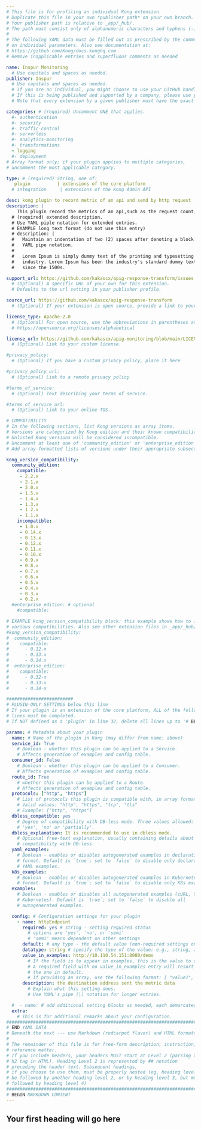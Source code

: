 ```yaml
---
# This file is for profiling an individual Kong extension.
# Duplicate this file in your own *publisher path* on your own branch.
# Your publisher path is relative to _app/_hub/.
# The path must consist only of alphanumeric characters and hyphens (-).
#
# The following YAML data must be filled out as prescribed by the comments
# on individual parameters. Also see documentation at:
# https://github.com/Kong/docs.konghq.com
# Remove inapplicable entries and superfluous comments as needed

name: Inspur Monitoring
  # Use capitals and spaces as needed.
publisher: Inspur
  # Use capitals and spaces as needed.
  # If you are an individual, you might choose to use your GitHub handle, or your name.
  # If this is being published and supported by a company, please use your company name.
  # Note that every extension by a given publisher must have the exact same value.

categories: # (required) Uncomment ONE that applies.
  #- authentication
  #- security
  #- traffic-control
  #- serverless
  #- analytics-monitoring
  #- transformations
  - logging
  #- deployment
# Array format only; if your plugin applies to multiple categories,
# uncomment the most applicable category.

type: # (required) String, one of:
   plugin          | extensions of the core platform
  # integration     | extensions of the Kong Admin API

desc: kong plugin to record metric of an api and send by http request
description: |
    This plugin record the metrics of an api,such as the request count, the number of response code with 2xx,4xx and 5xx,the number of error request,the ingress and egress traffic data and the time of response.Then use a post http request whose request body is the json format of the metrics, to send to the destination address.
  # (required) extended description.
  # Use YAML piple notation for extended entries.
  # EXAMPLE long text format (do not use this entry)
  # description: |
  #   Maintain an indentation of two (2) spaces after denoting a block with
  #   YAML pipe notation.
  #
  #   Lorem Ipsum is simply dummy text of the printing and typesetting
  #   industry. Lorem Ipsum has been the industry's standard dummy text ever
  #   since the 1500s.

support_url: https://github.com/kakascx/apig-response-transform/issues
  # (Optional) A specific URL of your own for this extension.
  # Defaults to the url setting in your publisher profile.

source_url: https://github.com/kakascx/apig-response-transform
  # (Optional) If your extension is open source, provide a link to your code.

license_type: Apache-2.0
  # (Optional) For open source, use the abbreviations in parentheses at:
  # https://opensource.org/licenses/alphabetical

license_url: https://github.com/kakascx/apig-monitoring/blob/main/LICENSE
  # (Optional) Link to your custom license.

#privacy_policy:
  # (Optional) If you have a custom privacy policy, place it here

#privacy_policy_url:
  # (Optional) Link to a remote privacy policy

#terms_of_service:
  # (Optional) Text describing your terms of service.

#terms_of_service_url:
  # (Optional) Link to your online TOS.

# COMPATIBILITY
# In the following sections, list Kong versions as array items.
# Versions are categorized by Kong edition and their known compatibility.
# Unlisted Kong versions will be considered incompatible.
# Uncomment at least one of 'community_edition' or 'enterprise_edition'.
# Add array-formatted lists of versions under their appropriate subsection.

kong_version_compatibility:
  community_edition:
    compatible:
     - 2.2.x
     - 2.1.x
     - 2.0.x
     - 1.5.x
     - 1.4.x
     - 1.3.x 
     - 1.2.x
     - 1.1.x
    incompatible:
     - 1.0.x
     - 0.14.x
     - 0.13.x
     - 0.12.x
     - 0.11.x
     - 0.10.x
     - 0.9.x
     - 0.8.x
     - 0.7.x
     - 0.6.x
     - 0.5.x
     - 0.4.x
     - 0.3.x
     - 0.2.x
  #enterprise_edition: # optional
    #compatible:

# EXAMPLE kong_version_compatibility block: this example shows how to indicate
# various compatibilities. Also see other extension files in _app/_hub/ for more examples.
#kong_version_compatibility:
#  community_edition:
#    compatible:
#      - 0.12.x
#      - 0.13.x
#      - 0.14.x
#  enterprise_edition:
#    compatible:
#      - 0.32-x
#      - 0.33-x
#      - 0.34-x

#########################
# PLUGIN-ONLY SETTINGS below this line
# If your plugin is an extension of the core platform, ALL of the following
# lines must be completed.
# If NOT defined as a 'plugin' in line 32, delete all lines up to '# BEGIN MARKDOWN CONTENT'

params: # Metadata about your plugin
  name: # Name of the plugin in Kong (may differ from name: above)
  service_id: True
    # Boolean - whether this plugin can be applied to a Service.
    # Affects generation of examples and config table.
  consumer_id: False
    # Boolean - whether this plugin can be applied to a Consumer.
    # Affects generation of examples and config table.
  route_id: True
    # whether this plugin can be applied to a Route.
    # Affects generation of examples and config table.
  protocols: ["http", "https"]
    # List of protocols this plugin is compatible with, in array format.
    # Valid values: "http", "https", "tcp", "tls"
    # Example: ["http", "https"]
  dbless_compatible: yes
    # Degree of compatibility with DB-less mode. Three values allowed:
    # 'yes', 'no' or 'partially'.
  dbless_explanation: It is recommended to use in dbless mode.
    # Optional free-text explanation, usually containing details about the degree of
    # compatibility with DB-less.
  yaml_examples:
    # Boolean - enables or disables autogenerated examples in declarative YAML
    # format. Default is `true`; set to `false` to disable only declarative
    # YAML examples.
  k8s_examples:
    # Boolean - enables or disables autogenerated examples in Kubernetes YAML
    # format. Default is `true`; set to `false` to disable only K8s examples.
  examples:
    # Boolean - enables or disables all autogenerated examples (cURL, YAML, and
    # Kubernetes). Default is `true`; set to `false` to disable all
    # autogenerated examples.

  config: # Configuration settings for your plugin
    - name: httpEndpoint
      required: yes # string - setting required status
        # options are 'yes', 'no', or 'semi'
        # 'semi' means dependent on other settings
      default: # any type - the default value (non-required settings only)
      datatype: string # specify the type of the value: e.g., string, array, boolean, etc.
      value_in_examples: http://10.110.54.151:8080/demo
        # If the field is to appear in examples, this is the value to use.
        # A required field with no value_in_examples entry will resort to
        # the one in default.
        # If providing an array, use the following format: [ "value1", "value2" ].
      description: the destination address sent the metric data
        # Explain what this setting does.
        # Use YAML's pipe (|) notation for longer entries.

  #  - name: # add additional setting blocks as needed, each demarcated by -
  extra:
    # This is for additional remarks about your configuration.
###############################################################################
# END YAML DATA
# Beneath the next --- use Markdown (redcarpet flavor) and HTML formatting only.
#
# The remainder of this file is for free-form description, instruction, and
# reference matter.
# If you include headers, your headers MUST start at Level 2 (parsing to
# h2 tag in HTML). Heading Level 2 is represented by ## notation
# preceding the header text. Subsequent headings,
# if you choose to use them, must be properly nested (eg. heading level 2 may
# be followed by another heading level 2, or by heading level 3, but must NOT be
# followed by heading level 4)
###############################################################################
# BEGIN MARKDOWN CONTENT
---
```


## Your first heading will go here
